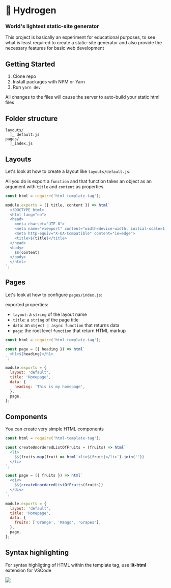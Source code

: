 # 🎈 Hydrogen

### World's lightest static-site generator

This project is basically an experiment for educational purposes, to see what is least required to create a static-site generator and also provide the necessary features for basic web development

## Getting Started

1. Clone repo
2. Install packages with NPM or Yarn
3. Run `yarn dev`

All changes to the files will cause the server to auto-build your static html files

## Folder structure

```
layouts/
  |_ default.js
pages/
  |_index.js
```

## Layouts

Let's look at how to create a layout like `layouts/default.js`:

All you do is export a `function` and that function takes an object as an argument with `title` and `content` as properties.

```javascript
const html = require('html-template-tag');

module.exports = ({ title, content }) => html`
  <!DOCTYPE html>
  <html lang="en">
  <head>
    <meta charset="UTF-8">
    <meta name="viewport" content="width=device-width, initial-scale=1.0">
    <meta http-equiv="X-UA-Compatible" content="ie=edge">
    <title>${title}</title>
  </head>
  <body>
    $${content}
  </body>
  </html>
`;
```

## Pages

Let's look at how to configure `pages/index.js`:

exported properties:

* `layout`: a `string` of the layout name
* `title`: a `string` of the page title
* `data`: an `object | async function` that returns data
* `page`: the root level `function` that return HTML markup

```javascript
const html = require('html-template-tag');

const page = ({ heading }) => html`
  <h1>${heading}</h1>
`;

module.exports = {
  layout: 'default',
  title: 'Homepage',
  data: {
    heading: 'This is my homepage',
  },
  page,
};
```

## Components

You can create very simple HTML components

```javascript
const html = require('html-template-tag');

const createUnorderedListOfFruits = (fruits) => html`
  <li>
    $${fruits.map(fruit => html`<li>${fruit}</li>`).join('')}
  </li>
`;

const page = ({ fruits }) => html`
  <div>
    $${createUnorderedListOfFruits(fruits)}
  </div>
`;

module.exports = {
  layout: 'default',
  title: 'Homepage',
  data: {
    fruits: ['Orange', 'Mango', 'Grapes'],
  },
  page,
};
```

## Syntax highlighting

For syntax highligting of HTML within the template tag, use **lit-html** extension for VSCode

![](https://i.ibb.co/BcRRh8k/image.png)
